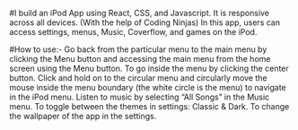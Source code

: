 #I build an iPod App using React, CSS, and Javascript. It is responsive across all devices. (With the help of Coding Ninjas)
In this app, users can access settings, menus, Music, Coverflow, and games on the iPod.

#How to use:-
Go back from the particular menu to the main menu by clicking the Menu button and accessing the main menu from the home screen using the Menu button.
To go inside the menu by clicking the center button.
Click and hold on to the circular menu and circularly move the mouse inside the menu boundary (the white circle is the menu) to navigate in the iPod menu.
Listen to music by selecting “All Songs” in the Music menu.
To toggle between the themes in settings: Classic & Dark.
To change the wallpaper of the app in the settings.
